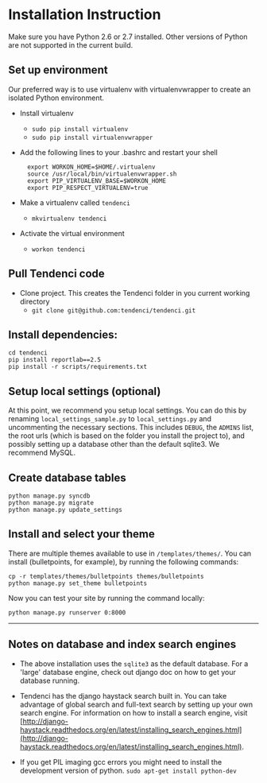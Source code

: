# Installation Instruction

Make sure you have Python 2.6 or 2.7 installed. Other versions of Python are not supported in the current build. 

## Set up environment
Our preferred way is to use virtualenv with virtualenvwrapper to create an isolated Python environment. 

+ Install virtualenv
    - `sudo pip install virtualenv`
    - `sudo pip install virtualenvwrapper`
    
+ Add the following lines to your .bashrc and restart your shell

        export WORKON_HOME=$HOME/.virtualenv
        source /usr/local/bin/virtualenvwrapper.sh
        export PIP_VIRTUALENV_BASE=$WORKON_HOME
        export PIP_RESPECT_VIRTUALENV=true

+ Make a virtualenv called `tendenci`
    - `mkvirtualenv tendenci`

+ Activate the virtual environment
    - `workon tendenci`

## Pull Tendenci code
- Clone project. This creates the Tendenci folder in you current working directory
    - `git clone git@github.com:tendenci/tendenci.git`

## Install dependencies:
    cd tendenci
    pip install reportlab==2.5
    pip install -r scripts/requirements.txt

## Setup local settings (optional)

At this point, we recommend you setup local settings. You can do this by renaming `local_settings_sample.py` to `local_settings.py` and uncommenting the necessary sections. This includes `DEBUG`, the `ADMINS` list, the root urls (which is based on the folder you install the project to), and possibly setting up a database other than the default sqlite3. We recommend MySQL.

## Create database tables
    python manage.py syncdb
    python manage.py migrate
    python manage.py update_settings

## Install and select your theme

There are multiple themes available to use in `/templates/themes/`. You can install (bulletpoints, for example), by running the following commands:

    cp -r templates/themes/bulletpoints themes/bulletpoints
    python manage.py set_theme bulletpoints

Now you can test your site by running the command locally:

    python manage.py runserver 0:8000


-----------------------------------------------------------------

## Notes on database and index search engines

- The above installation uses the `sqlite3` as the default database. For a 'large' database engine, check out django doc on how to get your database running.

- Tendenci has the django haystack search built in. You can take advantage of global search and full-text search by setting up your own search engine. For information on how to install a search engine, visit [http://django-haystack.readthedocs.org/en/latest/installing_search_engines.html](http://django-haystack.readthedocs.org/en/latest/installing_search_engines.html).

- If you get PIL imaging gcc errors you might need to install the development version of python. `sudo apt-get install python-dev`
